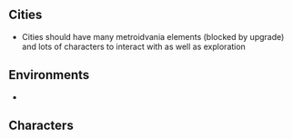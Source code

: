 ## Cities
- Cities should have many metroidvania elements (blocked by upgrade) and lots of characters to interact with as well as exploration
## Environments
- 
## Characters

